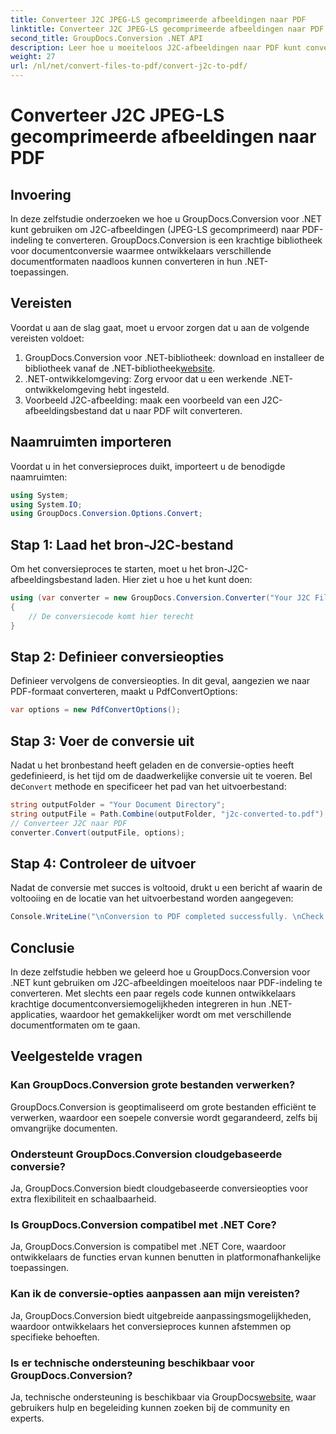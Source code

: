 ```yaml
---
title: Converteer J2C JPEG-LS gecomprimeerde afbeeldingen naar PDF
linktitle: Converteer J2C JPEG-LS gecomprimeerde afbeeldingen naar PDF
second_title: GroupDocs.Conversion .NET API
description: Leer hoe u moeiteloos J2C-afbeeldingen naar PDF kunt converteren met GroupDocs.Conversion voor .NET, waardoor uw documentverwerkingsproces wordt gestroomlijnd.
weight: 27
url: /nl/net/convert-files-to-pdf/convert-j2c-to-pdf/
---
```


# Converteer J2C JPEG-LS gecomprimeerde afbeeldingen naar PDF

## Invoering
In deze zelfstudie onderzoeken we hoe u GroupDocs.Conversion voor .NET kunt gebruiken om J2C-afbeeldingen (JPEG-LS gecomprimeerd) naar PDF-indeling te converteren. GroupDocs.Conversion is een krachtige bibliotheek voor documentconversie waarmee ontwikkelaars verschillende documentformaten naadloos kunnen converteren in hun .NET-toepassingen.
## Vereisten
Voordat u aan de slag gaat, moet u ervoor zorgen dat u aan de volgende vereisten voldoet:
1.  GroupDocs.Conversion voor .NET-bibliotheek: download en installeer de bibliotheek vanaf de .NET-bibliotheek[website](https://releases.groupdocs.com/conversion/net/).
2. .NET-ontwikkelomgeving: Zorg ervoor dat u een werkende .NET-ontwikkelomgeving hebt ingesteld.
3. Voorbeeld J2C-afbeelding: maak een voorbeeld van een J2C-afbeeldingsbestand dat u naar PDF wilt converteren.

## Naamruimten importeren
Voordat u in het conversieproces duikt, importeert u de benodigde naamruimten:
```csharp
using System;
using System.IO;
using GroupDocs.Conversion.Options.Convert;
```
## Stap 1: Laad het bron-J2C-bestand
Om het conversieproces te starten, moet u het bron-J2C-afbeeldingsbestand laden. Hier ziet u hoe u het kunt doen:
```csharp
using (var converter = new GroupDocs.Conversion.Converter("Your J2C File Path"))
{
    // De conversiecode komt hier terecht
}
```
## Stap 2: Definieer conversieopties
Definieer vervolgens de conversieopties. In dit geval, aangezien we naar PDF-formaat converteren, maakt u PdfConvertOptions:
```csharp
var options = new PdfConvertOptions();
```
## Stap 3: Voer de conversie uit
 Nadat u het bronbestand heeft geladen en de conversie-opties heeft gedefinieerd, is het tijd om de daadwerkelijke conversie uit te voeren. Bel de`Convert` methode en specificeer het pad van het uitvoerbestand:
```csharp
string outputFolder = "Your Document Directory";
string outputFile = Path.Combine(outputFolder, "j2c-converted-to.pdf");
// Converteer J2C naar PDF
converter.Convert(outputFile, options);
```
## Stap 4: Controleer de uitvoer
Nadat de conversie met succes is voltooid, drukt u een bericht af waarin de voltooiing en de locatie van het uitvoerbestand worden aangegeven:
```csharp
Console.WriteLine("\nConversion to PDF completed successfully. \nCheck output in {0}", outputFolder);
```

## Conclusie
In deze zelfstudie hebben we geleerd hoe u GroupDocs.Conversion voor .NET kunt gebruiken om J2C-afbeeldingen moeiteloos naar PDF-indeling te converteren. Met slechts een paar regels code kunnen ontwikkelaars krachtige documentconversiemogelijkheden integreren in hun .NET-applicaties, waardoor het gemakkelijker wordt om met verschillende documentformaten om te gaan.
## Veelgestelde vragen
### Kan GroupDocs.Conversion grote bestanden verwerken?
GroupDocs.Conversion is geoptimaliseerd om grote bestanden efficiënt te verwerken, waardoor een soepele conversie wordt gegarandeerd, zelfs bij omvangrijke documenten.
### Ondersteunt GroupDocs.Conversion cloudgebaseerde conversie?
Ja, GroupDocs.Conversion biedt cloudgebaseerde conversieopties voor extra flexibiliteit en schaalbaarheid.
### Is GroupDocs.Conversion compatibel met .NET Core?
Ja, GroupDocs.Conversion is compatibel met .NET Core, waardoor ontwikkelaars de functies ervan kunnen benutten in platformonafhankelijke toepassingen.
### Kan ik de conversie-opties aanpassen aan mijn vereisten?
Ja, GroupDocs.Conversion biedt uitgebreide aanpassingsmogelijkheden, waardoor ontwikkelaars het conversieproces kunnen afstemmen op specifieke behoeften.
### Is er technische ondersteuning beschikbaar voor GroupDocs.Conversion?
Ja, technische ondersteuning is beschikbaar via GroupDocs[website](https://forum.groupdocs.com/c/conversion/11), waar gebruikers hulp en begeleiding kunnen zoeken bij de community en experts.
